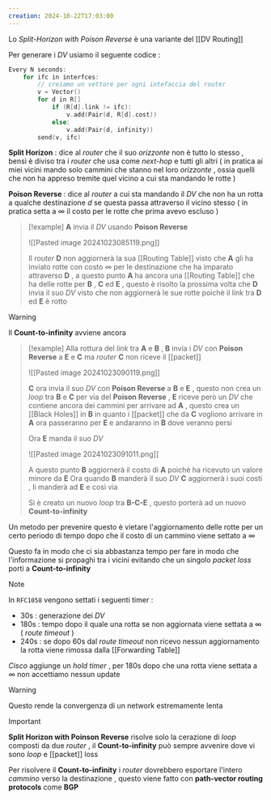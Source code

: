 ```yaml
---
creation: 2024-10-22T17:03:00
---
```

Lo *Split-Horizon with Poison Reverse* è una variante del [[DV Routing]] 

Per generare i *DV* usiamo il seguente codice : 

```c
Every N seconds:
	for ifc in interfces:
		// creiamo un vettore per ogni intefaccia del router
		v = Vector()
		for d in R[]
			if (R[d].link != ifc):
				v.add(Pair(d, R[d].cost))
			else: 
				v.add(Pair(d, infinity))
		send(v, ifc)
```

**Split Horizon** : dice al *router* che il suo *orizzonte* non è tutto lo stesso , bensì è diviso tra i *router* che usa come *next-hop* e tutti gli altri ( in pratica ai miei vicini mando solo cammini che stanno nel loro *orizzonte* , ossia quelli che non ha appreso tremite quel vicino a cui sta mandando le rotte )

**Poison Reverse** : dice al *router* a cui sta mandando il *DV* che non ha un rotta a qualche destinazione $d$ se questa passa attraverso il vicino stesso ( in pratica setta a $\infty$ il costo per le rotte che prima avevo escluso )

>[!example] 
>**A** invia il *DV* usando **Poison Reverse**
>
>![[Pasted image 20241023085119.png]]
>
>Il *router* **D** non aggiornerà la sua [[Routing Table]] visto che **A** gli ha inviato rotte con costo $\infty$ per le destinazione che ha imparato attraverso **D** , a questo punto **A** ha ancora una [[Routing Table]] che ha delle rotte per **B** , **C** ed **E** , questo è risolto la prossima volta che **D** invia il suo *DV* visto che non aggiornerà le sue rotte poichè il link tra **D** ed **E** è rotto

>[!warning] 
>Il **Count-to-infinity** avviene ancora
>
>>[!example] 
>>Alla rottura del *link* tra **A** e **B** , **B** invia i *DV* con **Poison Reverse** a **E** e **C** ma *router* **C** non riceve il [[packet]]  
>>
>>![[Pasted image 20241023090119.png]]
>>
>>**C** ora invia il suo *DV* con **Poison Reverse** a **B** e **E** , questo non crea un *loop* tra **B** e **C** per via del **Poison Reverse** , **E** riceve però un *DV* che contiene ancora dei cammini per arrivare ad **A** , questo crea un [[Black Holes]] in **B** in quanto i [[packet]] che da **C** vogliono arrivare in **A** ora passeranno per **E** e andaranno in **B** dove veranno persi 
>>
>>Ora **E** manda il suo *DV*
>>
>>![[Pasted image 20241023091011.png]]
>>
>>A questo punto **B** aggiornerà il costo di **A** poichè ha ricevuto un valore minore da **E** 
>>Ora quando **B** manderà il suo *DV* **C** aggiornerà i suoi costi , li manderà ad **E** e così via 
>>
>>Si è creato un nuovo *loop* tra **B-C-E** , questo porterà ad un nuovo **Count-to-infinity**

Un metodo per prevenire questo è vietare l'aggiornamento delle rotte per un certo periodo di tempo dopo che il costo di un cammino viene settato a $\infty$ 

Questo fa in modo che ci sia abbastanza tempo per fare in modo che l'informazione si propaghi tra i vicini evitando che un singolo *packet loss* porti a **Count-to-infinity** 

>[!note] 
>In `RFC1058` vengono settati i seguenti timer :
>+ 30s : generazione dei *DV*
>+ 180s : tempo dopo il quale una rotta se non aggiornata viene settata a $\infty$  ( *route timeout* )
>+ 240s : se dopo 60s dal *route timeout* non ricevo nessun aggiornamento la rotta viene rimossa dalla [[Forwarding Table]]
>
>*Cisco* aggiunge un *hold timer* , per 180s dopo che una rotta viene settata a $\infty$ non accettiamo nessun update
>
>>[!warning] 
>>Questo rende la convergenza di un network estremamente lenta

>[!important] 
>**Split Horizon with Poinson Reverse** risolve solo la cerazione di *loop* composti da due *router* , il **Count-to-infinity** può sempre avvenire dove vi sono *loop* e [[packet]] loss
>
>Per risolvere il **Count-to-infinity** i *router* dovrebbero esportare l'intero *cammino* verso la destinazione , questo viene fatto con **path-vector routing protocols** come **BGP** 

